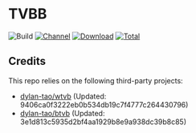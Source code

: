 # TVBB

![Build](https://shields.io/github/actions/workflow/status/o0HalfLife0o/TVBoxOSC/test.yml?branch=master&logo=github&label=Build)
[![Channel](https://img.shields.io/badge/Follow-Telegram-blue.svg?logo=telegram)](https://t.me/TVBoxOSC)
[![Download](https://img.shields.io/github/v/release/o0HalfLife0o/TVBoxOSC?color=orange&logoColor=orange&label=Download&logo=DocuSign)](https://github.com/o0HalfLife0o/TVBoxOSC/releases/latest) 
[![Total](https://shields.io/github/downloads/o0HalfLife0o/TVBoxOSC/total?logo=Bookmeter&label=Counts&logoColor=yellow&color=yellow)](https://github.com/o0HalfLife0o/TVBoxOSC/releases)

## Credits
This repo relies on the following third-party projects:
- [dylan-tao/wtvb](https://github.com/dylan-tao/wtvb) (Updated: 9406ca0f3222eb0b534db19c7f4777c264430796)
- [dylan-tao/btvb](https://github.com/dylan-tao/btvb) (Updated: 3e1d813c5935d2bf4aa1929b8e9a938dc39b8c85)
